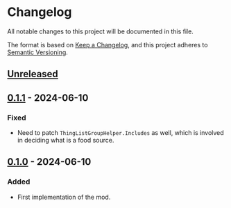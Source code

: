 # Changelog

All notable changes to this project will be documented in this file.

The format is based on [Keep a Changelog](https://keepachangelog.com/en/1.0.0/),
and this project adheres to [Semantic Versioning](https://semver.org/spec/v2.0.0.html).

## [Unreleased]

## [0.1.1] - 2024-06-10

### Fixed

-   Need to patch `ThingListGroupHelper.Includes` as well, which is involved in deciding what is a food source.

## [0.1.0] - 2024-06-10

### Added

-   First implementation of the mod.

[Unreleased]: https://github.com/ilyvion/nutrient-dispenser-dispensable-fix/compare/v0.1.1...HEAD
[0.1.1]: https://github.com/ilyvion/nutrient-dispenser-dispensable-fix/releases/tag/v0.1.0...v0.1.1
[0.1.0]: https://github.com/ilyvion/nutrient-dispenser-dispensable-fix/releases/tag/v0.1.0
